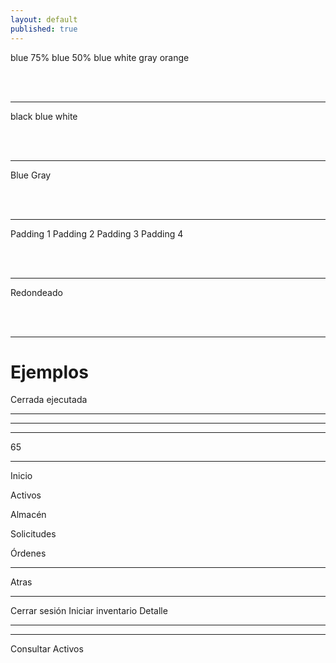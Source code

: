 ```yaml
---
layout: default
published: true
---
```


<!-- ⚡⚡ COMENTAR ANTES DE PUBLICAR ⚡⚡ -->
<head><script src="//code.iconify.design/1/1.0.6/iconify.min.js"></script></head>

<!-- button colors: bg-[color]  -->

<a class="btn cl-white bg-blue">blue</a>
<a class="btn cl-white bg-blue-75">75% blue</a>
<a class="btn cl-white bg-blue-50">50% blue</a>
<a class="btn cl-blue bg-white">white</a>
<a class="btn cl-blue bg-gray">gray</a>
<a class="btn cl-white bg-orange">orange</a>

<br><br>
<hr>

<!-- button text: cl-[color] -->
<a class="btn cl-black bg-white">black</a>
<a class="btn cl-blue bg-white">blue</a>
<a class="btn cl-white bg-blue">white</a>

<br><br>
<hr>

<!-- button borders: bd-[color] -->

<a class="btn cl-black bg-white bd-blue">Blue</a>
<a class="btn cl-black bg-white bd-gray">Gray</a>

<br><br>
<hr>

<!-- buttons paddings: px-[1-4] -->

<a class="btn cl-black bg-white bd-gray px-1">Padding 1</a>
<a class="btn cl-black bg-white bd-gray px-2">Padding 2</a>
<a class="btn cl-black bg-white bd-gray px-3">Padding 3</a>
<a class="btn cl-black bg-white bd-gray px-4">Padding 4</a>

<br><br>
<hr>

<!-- rounded buttons: btn-rounded -->

<a class="btn cl-black bg-white bd-gray px-4 btn-rounded">Redondeado</a>


<br><br>
<hr>

<!-- examples -->

<h1>Ejemplos</h1>

<!-- cerrada ejecutada -->
<a class="btn cl-white bg-blue btn-rounded"><span class="mdi mdi-circle cl-white pr-1"></span><span class="pr-1">Cerrada ejecutada</span></a>

<hr>

<!-- menu open -->
<a class="btn cl-white bg-blue"><span class="mdi mdi-menu-open cl-white fs-2"></span></a>

<hr>

<!-- upload -->
<a class="btn cl-white bg-blue-50 fs-2"><span class="iconify btn-icon cl-black" data-icon="mdi-tray-arrow-up"></span><span class="dot bg-af-red"></span></a>

<!-- download -->
<a class="btn cl-white bg-blue-50 fs-2"><span class="iconify btn-icon cl-black" data-icon="mdi-tray-arrow-down"></span><span class="dot bg-af-green"></span></a>

<hr>

<!-- 65 -->
<a class="btn cl-white bg-orange px-5">65</a>

<hr>

<!-- home -->
<a class="btn cl-black bg-white pl-2 pr-3 bd-blue"><span class="iconify cl-black fs-2 pr-1" data-icon="mdi-home-outline"></span> Inicio</a>

<!-- activos -->
<a class="btn cl-black bg-white pl-2 pr-3 bd-blue"><span class="iconify cl-black fs-2 pr-1" data-icon="mdi-minus-box-multiple-outline"></span> Activos</a>

<!-- almacen -->
<a class="btn cl-black bg-white pl-2 pr-3 bd-blue"><span class="iconify cl-black fs-2 pr-1" data-icon="mdi-view-grid"></span> Almacén</a>

<!-- solicitudes -->
<a class="btn cl-black bg-white pl-2 pr-3 bd-blue"><span class="iconify cl-black fs-2 pr-1" data-icon="mdi-account-box-outline"></span> Solicitudes</a>

<!-- órdenes -->
<a class="btn cl-black bg-white pl-2 pr-3 bd-blue"><span class="iconify cl-black fs-2 pr-1" data-icon="mdi-land-plots"></span> Órdenes</a>


<hr>

<a class="btn cl-black bg-white pl-2 pr-3 bd-gray"><span class="iconify cl-black fs-2 pr-1" data-icon="mdi-undo"></span> Atras</a>

<hr>

<a class="btn cl-white bg-blue px-3"> Cerrar sesión</a>
<a class="btn cl-white bg-blue px-3"> Iniciar inventario</a>
<a class="btn cl-black bg-blue-25 bd-blue px-4"> Detalle</a>

<hr>

<a class="fab cl-white bg-blue box-shadow"><span class="iconify cl-white fs-2" data-icon="mdi-filter-outline"></span></a>
<a class="fab cl-white bg-blue box-shadow"><span class="iconify cl-white fs-2" data-icon="mdi-calendar-month"></span></a>
<a class="fab cl-white bg-blue box-shadow"><span class="iconify cl-white fs-2" data-icon="mdi-account-multiple-outline"></span></a>
<a class="fab cl-white bg-blue box-shadow"><span class="iconify cl-white fs-2" data-icon="mdi-chat-processing-outline"></span></a>
<a class="fab cl-white bg-blue box-shadow"><span class="iconify cl-white fs-2" data-icon="mdi-cellphone"></span></a>
<a class="fab cl-white bg-blue box-shadow"><span class="iconify cl-white fs-2" data-icon="mdi-check-circle"></span></a>
<a class="fab cl-white bg-blue box-shadow"><span class="iconify cl-white fs-2" data-icon="mdi-card-account-details-outline"></span></a>
<a class="fab cl-white bg-blue box-shadow"><span class="iconify cl-white fs-2" data-icon="mdi-close"></span></a>
<a class="fab cl-white bg-blue box-shadow"><span class="iconify cl-white fs-2" data-icon="mdi-file-edit-outline"></span></a>

<hr>

<span class="iconify icon cl-gray bg-blue-25" data-icon="mdi-plus"></span></a>



<a class="btn cl-gray bg-white bd-gray px-4"><span class="iconify cl-black" data-icon="mdi-magnify"></span> Consultar Activos</a>